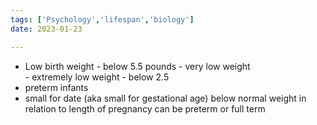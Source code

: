```yaml
---
tags: ['Psychology','lifespan','biology']
date: 2023-01-23

---
```


- Low birth weight - below 5.5 pounds
	  - very low weight    
	  - extremely low weight - below 2.5
- preterm infants
- small for date (aka small for gestational age)
  below normal weight in relation to length of pregnancy
  can be preterm or full term

